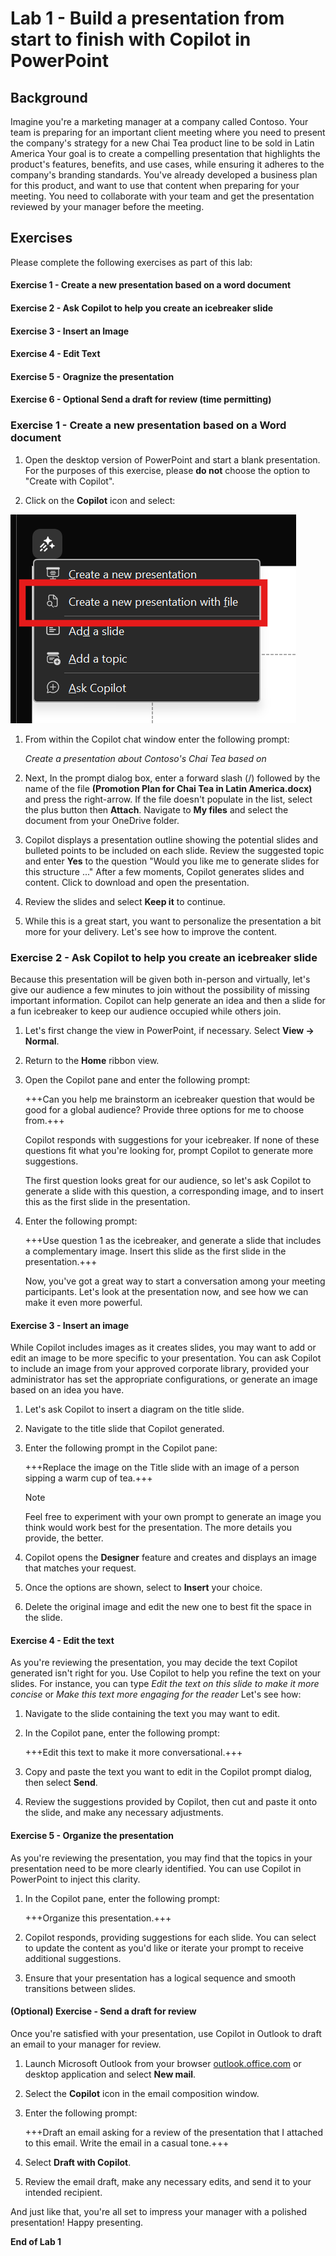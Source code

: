 # Lab 1 - Build a presentation from start to finish with Copilot in PowerPoint

## Background

Imagine you're a marketing manager at a company called Contoso. Your team is preparing for an important client meeting where you need to present the company's strategy for a new Chai Tea product line to be sold in Latin America Your goal is to create a compelling presentation that highlights the product's features, benefits, and use cases, while ensuring it adheres to the company's branding standards. You've already developed a business plan for this product, and want to use that content when preparing for your meeting. You need to collaborate with your team and get the presentation reviewed by your manager before the meeting.

## Exercises
Please complete the following exercises as part of this lab:

#### Exercise 1 - Create a new presentation based on a word document

#### Exercise 2 - Ask Copilot to help you create an icebreaker slide

#### Exercise 3 - Insert an Image

#### Exercise 4 - Edit Text

#### Exercise 5 - Oragnize the presentation

#### Exercise 6 - Optional Send a draft for review (time permitting)


### Exercise 1 - Create a new presentation based on a Word document

1. Open the desktop version of PowerPoint and start a blank presentation. For the purposes of this exercise, please **do not** choose the option to "Create with Copilot".

1. Click on the  **Copilot** icon and select:

![new](https://github.com/JazzyWagdaddy/MS-4018-Draft-analyze-present-Microsoft-365-Copilot/blob/master/Instructions/Labs/Media/Create%20a%20new%20presentation%20from%20file.png) 

1. From within the Copilot chat window enter the following prompt:

    *Create a presentation about Contoso's Chai Tea based on*

1. Next, In the prompt dialog box, enter a forward slash (/) followed by the name of the file **(Promotion Plan for Chai Tea in Latin America.docx)** and press the right-arrow. If the file doesn't populate in the list, select the plus button then **Attach**. Navigate to **My files** and select the document from your OneDrive folder. 
   
1. Copilot displays a presentation outline showing the potential slides and bulleted points to be included on each slide. Review the suggested topic and enter **Yes** to the question "Would you like me to generate slides for this structure ..."  After a few moments, Copilot generates slides and content. Click to download and open the presentation.

1. Review the slides and select **Keep it** to continue.

1. While this is a great start, you want to personalize the presentation a bit more for your delivery. Let's see how to improve the content.

### Exercise 2 - Ask Copilot to help you create an icebreaker slide

Because this presentation will be given both in-person and virtually, let's give our audience a few minutes to join without the possibility of missing important information. Copilot can help generate an idea and then a slide for a fun icebreaker to keep our audience occupied while others join.

1. Let's first change the view in PowerPoint, if necessary. Select **View -> Normal**.

1. Return to the **Home** ribbon view.

1. Open the Copilot pane and enter the following prompt:

     +++Can you help me brainstorm an icebreaker question that would be good for a global audience? Provide three options for me to choose from.+++

     Copilot responds with suggestions for your icebreaker. If none of these questions fit what you're looking for, prompt Copilot to generate more suggestions.

     The first question looks great for our audience, so let's ask Copilot to generate a slide with this question, a corresponding image, and to insert this as the first slide in the presentation.

1. Enter the following prompt:

    +++Use question 1 as the icebreaker, and generate a slide that includes a complementary image. Insert this slide as the first slide in the presentation.+++

    Now, you've got a great way to start a conversation among your meeting participants. Let's look at the presentation now, and see how we can make it even more powerful.

#### Exercise 3 - Insert an image

While Copilot includes images as it creates slides, you may want to add or edit an image to be more specific to your presentation. You can ask Copilot to include an image from your approved corporate library, provided your administrator has set the appropriate configurations, or generate an image based on an idea you have.

1. Let's ask Copilot to insert a diagram on the title slide.

1. Navigate to the title slide that Copilot generated.

1. Enter the following prompt in the Copilot pane:

    +++Replace the image on the Title slide with an image of a person sipping a warm cup of tea.+++

    > [!NOTE]
    > Feel free to experiment with your own prompt to generate an image  you think would work best for the presentation. The more details you provide, the better.

1. Copilot opens the **Designer** feature and creates and displays an image that matches your request.

1. Once the options are shown, select to **Insert** your choice.

1. Delete the original image and edit the new one to best fit the space in the slide.

#### Exercise 4 - Edit the text

As you're reviewing the presentation, you may decide the text Copilot generated isn't right for you. Use Copilot to help you refine the text on your slides. For instance, you can type *Edit the text on this slide to make it more concise* or *Make this text more engaging for the reader* Let's see how:

1. Navigate to the slide containing the text you may want to edit.

1. In the Copilot pane, enter the following prompt:

    +++Edit this text to make it more conversational.+++

1. Copy and paste the text you want to edit in the Copilot prompt dialog, then select **Send**.

1. Review the suggestions provided by Copilot, then cut and paste it onto the slide, and make any necessary adjustments.

#### Exercise 5 - Organize the presentation

As you're reviewing the presentation, you may find that the topics in your presentation need to be more clearly identified. You can use Copilot in PowerPoint to inject this clarity.

1. In the Copilot pane, enter the following prompt:

    +++Organize this presentation.+++

1. Copilot responds, providing suggestions for each slide. You can select to update the content as you'd like or iterate your prompt to receive additional suggestions. 

1. Ensure that your presentation has a logical sequence and smooth transitions between slides.

#### (Optional) Exercise - Send a draft for review

Once you're satisfied with your presentation, use Copilot in Outlook to draft an email to your manager for review.

1. Launch Microsoft Outlook from your browser [outlook.office.com](https://outlook.office.com) or desktop application and select **New mail**.

1. Select the **Copilot** icon in the email composition window.

1. Enter the following prompt:

    +++Draft an email asking for a review of the presentation that I attached to this email. Write the email in a casual tone.+++

1. Select **Draft with Copilot**.

1. Review the email draft, make any necessary edits, and send it to your intended recipient.

And just like that, you're all set to impress your manager with a polished presentation! Happy presenting.

**End of Lab 1**
